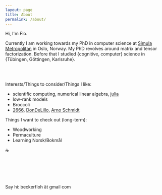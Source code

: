 ```yaml
---
layout: page
title: About
permalink: /about/
---
```



Hi, I'm Flo.

Currently I am working towards my PhD in computer science at [Simula Metropolitan](https://www.simulamet.no/) in Oslo, Norway. My PhD revolves around matrix and tensor factorization.
Before that I studied {cognitive, computer} science in {Tübingen, Göttingen, Karlsruhe}.

<br> <br>

Interests/Things to consider/Things I like:
* scientific computing, numerical linear algebra, [julia](https://julialang.org/) 
* low-rank models
* Broccoli
* [2666](https://en.wikipedia.org/wiki/2666), [DonDeLillo](https://en.wikipedia.org/wiki/Don_DeLillo), [Arno Schmidt](https://en.wikipedia.org/wiki/Arno_Schmidt)



Things I want to check out (long-term):
* Woodworking
* Permaculture
* Learning Norsk/Bokmål


☕



<br> <br> <br>

<p align="center"><img src="/assets/about/nature_computing.JPG" alt="" ></p>

Say hi: beckerfloh ät gmail com
